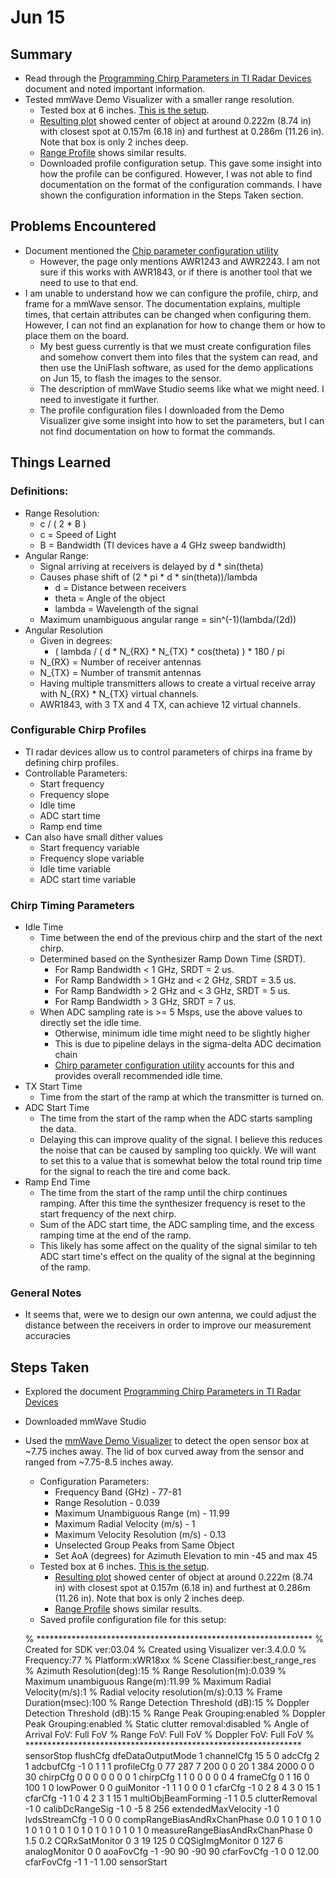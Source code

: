 # Jun 15
## Summary
* Read through the [Programming Chirp Parameters in TI Radar Devices](https://www.ti.com/lit/swra553) document and noted important information.
* Tested mmWave Demo Visualizer with a smaller range resolution. 
	* Tested box at 6 inches. [This is the setup](https://i.imgur.com/4z0cnFV.jpg).
	* [Resulting plot](https://imgur.com/MyYAHf6.png) showed center of object at around 0.222m (8.74 in) with closest spot at 0.157m (6.18 in) and furthest at 0.286m (11.26 in). Note that box is only 2 inches deep.
	* [Range Profile](https://i.imgur.com/ui4FiBS.png) shows similar results.
	* Downloaded profile configuration setup. This gave some insight into how the profile can be configured. However, I was not able to find documentation on the format of the configuration commands. I have shown the configuration information in the Steps Taken section.

## Problems Encountered
* Document mentioned the [Chip parameter configuration utility](http://www.ti.com/tool/mmwave-dfp)
	* However, the page only mentions AWR1243 and AWR2243. I am not sure if this works with AWR1843, or if there is another tool that we need to use to that end.
* I am unable to understand how we can configure the profile, chirp, and frame for a mmWave sensor. The documentation explains, multiple times, that certain attributes can be changed when configuring them. However, I can not find an explanation for how to change them or how to place them on the board. 
	* My best guess currently is that we must create configuration files and somehow convert them into files that the system can read, and then use the UniFlash software, as used for the demo applications on Jun 15, to flash the images to the sensor.
	* The description of mmWave Studio seems like what we might need. I need to investigate it further.
	* The profile configuration files I downloaded from the Demo Visualizer give some insight into how to set the parameters, but I can not find documentation on how to format the commands.

## Things Learned
### Definitions:
* Range Resolution:
	* c / ( 2 \* B )
	* c = Speed of Light
	* B = Bandwidth (TI devices have a 4 GHz sweep bandwidth)
* Angular Range:
	* Signal arriving at receivers is delayed by d * sin(theta)
	* Causes phase shift of (2 \* pi \* d \* sin(theta))/lambda
		* d = Distance between receivers
		* theta = Angle of the object
		* lambda = Wavelength of the signal
	* Maximum unambiguous angular range = sin^(-1)(lambda/(2d))
* Angular Resolution
	* Given in degrees:
		* ( lambda / ( d \* N\_{RX} \* N\_{TX} \* cos(theta) ) \* 180 / pi
	* N\_{RX} = Number of receiver antennas
	* N\_{TX} = Number of transmit antennas
	* Having multiple transmitters allows to create a virtual receive array with N\_{RX} \* N\_{TX} virtual channels. 
	* AWR1843, with 3 TX and 4 TX, can achieve 12 virtual channels.

### Configurable Chirp Profiles
* TI radar devices allow us to control parameters of chirps ina  frame by defining chirp profiles.
* Controllable Parameters:
	* Start frequency
	* Frequency slope
	* Idle time
	* ADC start time
	* Ramp end time
* Can also have small dither values
	* Start frequency variable
	* Frequency slope variable
	* Idle time variable
	* ADC start time variable

### Chirp Timing Parameters
* Idle Time
	* Time between the end of the previous chirp and the start of the next chirp.
	* Determined based on the Synthesizer Ramp Down Time (SRDT).
		* For Ramp Bandwidth < 1 GHz, SRDT = 2 us.
		* For Ramp Bandwidth > 1 GHz and < 2 GHz, SRDT = 3.5 us.
		* For Ramp Bandwidth > 2 GHz and < 3 GHz, SRDT = 5 us.
		* For Ramp Bandwidth > 3 GHz, SRDT = 7 us.
	* When ADC sampling rate is >= 5 Msps, use the above values to directly set the idle time.
		* Otherwise, minimum idle time might need to be slightly higher
		* This is due to pipeline delays in the sigma-delta ADC decimation chain
		* [Chirp parameter configuration utility](http://www.ti.com/tool/mmwave-dfp) accounts for this and provides overall recommended idle time.
* TX Start Time
	* Time from the start of the ramp at which the transmitter is turned on.
* ADC Start Time
	* The time from the start of the ramp when the ADC starts sampling the data.
	* Delaying this can improve quality of the signal. I believe this reduces the noise that can be caused by sampling too quickly. We will want to set this to a value that is somewhat below the total round trip time for the signal to reach the tire and come back.
* Ramp End Time
	* The time from the start of the ramp until the chirp continues ramping. After this time the synthesizer frequency is reset to the start frequency of the next chirp.
	* Sum of the ADC start time, the ADC sampling time, and the excess ramping time at the end of the ramp.
	* This likely has some affect on the quality of the signal similar to teh ADC start time's effect on the quality of the signal at the beginning of the ramp.

### General Notes
* It seems that, were we to design our own antenna, we could adjust the distance between the receivers in order to improve our measurement accuracies

## Steps Taken
* Explored the document [Programming Chirp Parameters in TI Radar Devices](https://www.ti.com/lit/swra553)
* Downloaded mmWave Studio
* Used the [mmWave Demo Visualizer](https://dev.ti.com/gallery/view/mmwave/mmWave_Demo_Visualizer/ver/3.4.0/) to detect the open sensor box at ~7.75 inches away. The lid of box curved away from the sensor and ranged from ~7.75-8.5 inches away. 
	* Configuration Parameters:
		* Frequency Band (GHz) - 77-81
		* Range Resolution - 0.039 
		* Maximum Unambiguous Range (m) - 11.99
		* Maximum Radial Velocity (m/s) - 1
		* Maximum Velocity Resolution (m/s) - 0.13
		* Unselected Group Peaks from Same Object
		* Set AoA (degrees) for Azimuth Elevation to min -45 and max 45
	* Tested box at 6 inches. [This is the setup](https://i.imgur.com/4z0cnFV.jpg).
		* [Resulting plot](https://imgur.com/MyYAHf6.png) showed center of object at around 0.222m (8.74 in) with closest spot at 0.157m (6.18 in) and furthest at 0.286m (11.26 in). Note that box is only 2 inches deep.
		* [Range Profile](https://i.imgur.com/ui4FiBS.png) shows similar results.
	* Saved profile configuration file for this setup:

	% ***************************************************************
	% Created for SDK ver:03.04
	% Created using Visualizer ver:3.4.0.0
	% Frequency:77
	% Platform:xWR18xx
	% Scene Classifier:best_range_res
	% Azimuth Resolution(deg):15
	% Range Resolution(m):0.039
	% Maximum unambiguous Range(m):11.99
	% Maximum Radial Velocity(m/s):1
	% Radial velocity resolution(m/s):0.13
	% Frame Duration(msec):100
	% Range Detection Threshold (dB):15
	% Doppler Detection Threshold (dB):15
	% Range Peak Grouping:enabled
	% Doppler Peak Grouping:enabled
	% Static clutter removal:disabled
	% Angle of Arrival FoV: Full FoV
	% Range FoV: Full FoV
	% Doppler FoV: Full FoV
	% ***************************************************************
	sensorStop
	flushCfg
	dfeDataOutputMode 1
	channelCfg 15 5 0
	adcCfg 2 1
	adcbufCfg -1 0 1 1 1
	profileCfg 0 77 287 7 200 0 0 20 1 384 2000 0 0 30
	chirpCfg 0 0 0 0 0 0 0 1
	chirpCfg 1 1 0 0 0 0 0 4
	frameCfg 0 1 16 0 100 1 0
	lowPower 0 0
	guiMonitor -1 1 1 0 0 0 1
	cfarCfg -1 0 2 8 4 3 0 15 1
	cfarCfg -1 1 0 4 2 3 1 15 1
	multiObjBeamForming -1 1 0.5
	clutterRemoval -1 0
	calibDcRangeSig -1 0 -5 8 256
	extendedMaxVelocity -1 0
	lvdsStreamCfg -1 0 0 0
	compRangeBiasAndRxChanPhase 0.0 1 0 1 0 1 0 1 0 1 0 1 0 1 0 1 0 1 0 1 0 1 0 1 0
	measureRangeBiasAndRxChanPhase 0 1.5 0.2
	CQRxSatMonitor 0 3 19 125 0
	CQSigImgMonitor 0 127 6
	analogMonitor 0 0
	aoaFovCfg -1 -90 90 -90 90
	cfarFovCfg -1 0 0 12.00
	cfarFovCfg -1 1 -1 1.00
	sensorStart
